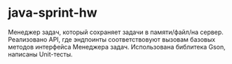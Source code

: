 # java-sprint-hw

Менеджер задач, который сохраняет задачи в памяти/файл/на сервер. 
Реализовано API, где эндпоинты соответствовуют вызовам базовых методов интерфейса Менеджера задач. Использована библитека Gson, написаны Unit-тесты.

